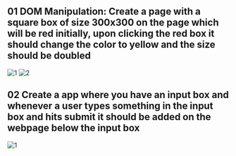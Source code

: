 ## 01 DOM Manipulation: Create a page with a square box of size 300x300 on the page which will be red initially, upon clicking the red box it should change the color to yellow and the size should be doubled

![1](https://github.com/Zareel/DOM-Assingments-fsjs2.0/assets/110910838/fa6c720d-3a1f-4811-852e-b822c9252999)
![2](https://github.com/Zareel/DOM-Assingments-fsjs2.0/assets/110910838/c3577ad1-ee9d-45d1-aefc-db4e2e131d8c)

## 02 Create a app where you have an input box and whenever a user types something in the input box and hits submit it should be added on the webpage below the input box

![1](https://github.com/Zareel/PPT-Web-Development-Assignments/assets/110910838/0d03b594-cb47-4ce2-a4b8-a619ba4bfab0)
